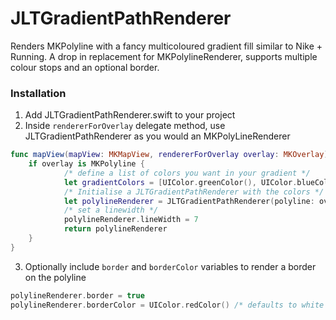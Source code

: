 # JLTGradientPathRenderer  

Renders MKPolyline with a fancy multicoloured gradient fill similar to Nike + Running.
A drop in replacement for MKPolylineRenderer, supports multiple colour stops and an optional border.  

### Installation
1. Add JLTGradientPathRenderer.swift to your project
2. Inside `rendererForOverlay` delegate method, use JLTGradientPathRenderer as you would an MKPolyLineRenderer
```swift
func mapView(mapView: MKMapView, rendererForOverlay overlay: MKOverlay) -> MKOverlayRenderer {
    if overlay is MKPolyline {
            /* define a list of colors you want in your gradient */
            let gradientColors = [UIColor.greenColor(), UIColor.blueColor(), UIColor.yellowColor(), UIColor.redColor()]
            /* Initialise a JLTGradientPathRenderer with the colors */
            let polylineRenderer = JLTGradientPathRenderer(polyline: overlay as! MKPolyline, colors: gradientColors)
        	/* set a linewidth */
            polylineRenderer.lineWidth = 7
            return polylineRenderer
    }
}
```

3. Optionally include `border` and `borderColor` variables to render a border on the polyline
```swift
polylineRenderer.border = true
polylineRenderer.borderColor = UIColor.redColor() /* defaults to white if not specified*/
```
